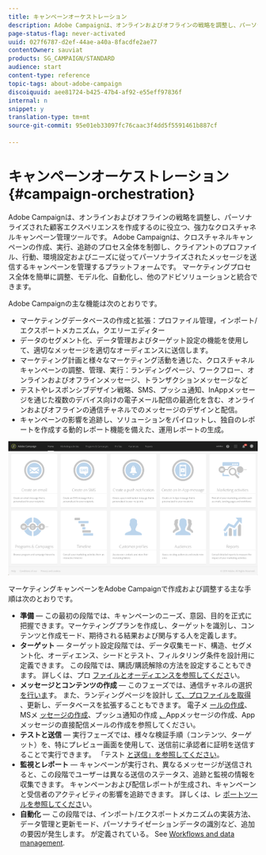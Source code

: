 ```yaml
---
title: キャンペーンオーケストレーション
description: Adobe Campaignは、オンラインおよびオフラインの戦略を調整し、パーソナライズされた顧客エクスペリエンスを作成するのに役立つ、強力なクロスチャネルキャンペーン管理ツールです。
page-status-flag: never-activated
uuid: 027f6787-d2ef-44ae-a40a-8facdfe2ae77
contentOwner: sauviat
products: SG_CAMPAIGN/STANDARD
audience: start
content-type: reference
topic-tags: about-adobe-campaign
discoiquuid: aee81724-b425-47b4-af92-e55eff97836f
internal: n
snippet: y
translation-type: tm+mt
source-git-commit: 95e01eb33097fc76caac3f4dd5f5591461b887cf

---
```



# キャンペーンオーケストレーション{#campaign-orchestration}

Adobe Campaignは、オンラインおよびオフラインの戦略を調整し、パーソナライズされた顧客エクスペリエンスを作成するのに役立つ、強力なクロスチャネルキャンペーン管理ツールです。 Adobe Campaignは、クロスチャネルキャンペーンの作成、実行、追跡のプロセス全体を制御し、クライアントのプロファイル、行動、環境設定およびニーズに従ってパーソナライズされたメッセージを送信するキャンペーンを管理するプラットフォームです。 マーケティングプロセス全体を簡単に調整、モデル化、自動化し、他のアドビソリューションと統合できます。

Adobe Campaignの主な機能は次のとおりです。

* マーケティングデータベースの作成と拡張：プロファイル管理，インポート/エクスポートメカニズム，クエリーエディター
* データのセグメント化、データ管理およびターゲット設定の機能を使用して、適切なメッセージを適切なオーディエンスに送信します。
* マーケティング計画と様々なマーケティング活動を通じた、クロスチャネルキャンペーンの調整、管理、実行：ランディングページ、ワークフロー、オンラインおよびオフラインメッセージ、トランザクションメッセージなど
* テストやレスポンシブデザイン戦略、SMS、プッシュ通知、InAppメッセージを通じた複数のデバイス向けの電子メール配信の最適化を含む、オンラインおよびオフラインの通信チャネルでのメッセージのデザインと配信。
* キャンペーンの影響を追跡し、ソリューションをパイロットし、独自のレポートを作成する動的レポート機能を備えた、運用レポートの生成。

![](assets/overview_home_page.png)

マーケティングキャンペーンをAdobe Campaignで作成および調整する主な手順は次のとおりです。

* **準備** — この最初の段階では、キャンペーンのニーズ、意図、目的を正式に把握できます。マーケティングプランを作成し、ターゲットを識別し、コンテンツと作成モード、期待される結果および関与する人を定義します。
* **ターゲット** — ターゲット設定段階では、データ収集モード、構造、セグメント化、オーディエンス、シードとテスト、フィルタリング条件を設計用に定義できます。 この段階では、購読/購読解除の方法を設定することもできます。 詳しくは、プロ [ファイルとオーディエンスを参照してくださ](../../audiences/using/about-profiles.md)い。
* **メッセージとコンテンツの作成** — このフェーズでは、通信チャネルの選択 [を行いま](../../channels/using/discovering-communication-channels.md)す。 また、ランディングページを設計し [て、プロファイルを取得](../../channels/using/getting-started-with-landing-pages.md) 、更新し、データベースを拡張することもできます。 電子メ [ールの作成](../../channels/using/creating-an-email.md)、MSメ [ッセージの作成](../../channels/using/creating-an-sms-message.md)、プッシュ通知の作成 [、](../../channels/using/preparing-and-sending-a-push-notification.md)[](../../channels/using/about-in-app-messaging.md)[](../../channels/using/creating-the-direct-mail.md)Appメッセージの作成、Appメッセージの直接配信メールの作成を参照してください。
* **テストと送信** — 実行フェーズでは、様々な検証手順（コンテンツ、ターゲット）を、特にプレビュー画面を使用して、送信前に承認者に証明を送信することで実行できます。 「テスト [と送信」を参照してください](../../sending/using/about-sending-messages-with-campaign.md)。
* **監視とレポート** — キャンペーンが実行され、異なるメッセージが送信されると、この段階でユーザーは異なる送信のステータス、追跡と監視の情報を収集できます。 キャンペーンおよび配信レポートが生成され、キャンペーンと受信者のアクティビティの影響を追跡できます。 詳しくは、レ [ポートツールを参照してくださ](../../reporting/using/about-dynamic-reports.md)い。
* **自動化** — この段階では、インポート/エクスポートメカニズムの実装方法、データ管理と更新モード、パーソナライゼーションデータの識別など、追加の要因が発生します。 が定義されている。 See [Workflows and data management](../../automating/using/workflow-data-and-processes.md).

